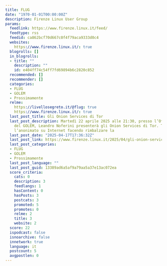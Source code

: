```yaml
---
title: FLUG
date: "1970-01-01T00:00:00Z"
description: Firenze Linux User Group
params:
  feedlink: https://www.firenze.linux.it/feed/
  feedtype: rss
  feedid: ca862bcf70d667c0f4f79aca9333d0c4
  websites:
    https://www.firenze.linux.it/: true
  blogrolls: []
  in_blogrolls:
  - title: ""
    description: ""
    id: e404ff74c54ff7fd69894b6c2820c852
  recommended: []
  recommender: []
  categories:
  - FLUG
  - GOLEM
  - Prossimamente
  relme:
    https://livellosegreto.it/@flug: true
    https://www.firenze.linux.it/: true
  last_post_title: Gli Onion Services di Tor
  last_post_description: Martedì 22 aprile 2025 alle 21:30, presso l’Officina Informatica
    del GOLEM, Leandro Noferini presenterà gli Onion Services di Tor. Tor consente
    l’anonimato su Internet facendo rimbalzare la
  last_post_date: "2025-04-17T17:36:32Z"
  last_post_link: https://www.firenze.linux.it/2025/04/gli-onion-services-di-tor/
  last_post_categories:
  - FLUG
  - GOLEM
  - Prossimamente
  last_post_language: ""
  last_post_guid: 13389ad6a5af9a79aa5a37e13ac072ea
  score_criteria:
    cats: 0
    description: 3
    feedlangs: 1
    hasContent: 0
    hasPosts: 3
    postcats: 3
    promoted: 5
    promotes: 0
    relme: 2
    title: 3
    website: 2
  score: 22
  ispodcast: false
  isnoarchive: false
  innetwork: true
  language: it
  postcount: 5
  avgpostlen: 0
---
```

